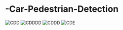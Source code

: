 # -Car-Pedestrian-Detection
![CDD](https://user-images.githubusercontent.com/42671977/86920650-b44ceb00-c147-11ea-85eb-62a7a4ab9ed6.png)
![CDDDD](https://user-images.githubusercontent.com/42671977/86920863-f413d280-c147-11ea-9513-e8db55661e12.png)
![CDDD](https://user-images.githubusercontent.com/42671977/86920867-f544ff80-c147-11ea-9a91-392f2a075ead.png)
![CDE](https://user-images.githubusercontent.com/42671977/86921037-23c2da80-c148-11ea-9fc0-408af65e768b.png)
